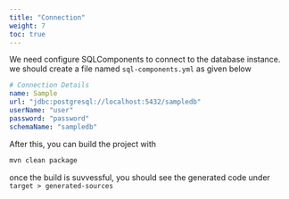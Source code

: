 ```yaml
---
title: "Connection"
weight: 7
toc: true
---
```


We need configure SQLComponents to connect to the database instance. we should create a file named `sql-components.yml` as given below

```yml
# Connection Details
name: Sample
url: "jdbc:postgresql://localhost:5432/sampledb"
userName: "user"
password: "password"
schemaName: "sampledb"
```

After this, you can build the project with

```sh
mvn clean package
```

once the build is suvvessful, you should see the generated code under `target > generated-sources`
